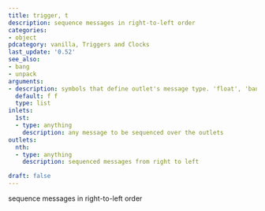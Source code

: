 ```yaml
---
title: trigger, t
description: sequence messages in right-to-left order
categories:
- object
pdcategory: vanilla, Triggers and Clocks
last_update: '0.52'
see_also:
- bang
- unpack
arguments:
- description: symbols that define outlet's message type. 'float', 'bang', 'symbol', 'list', 'anything', and 'pointer',  all of which can be abbreviated
  default: f f
  type: list
inlets:
  1st:
  - type: anything
    description: any message to be sequenced over the outlets
outlets:
  nth:
  - type: anything
    description: sequenced messages from right to left

draft: false
---
```


sequence messages in right-to-left order

